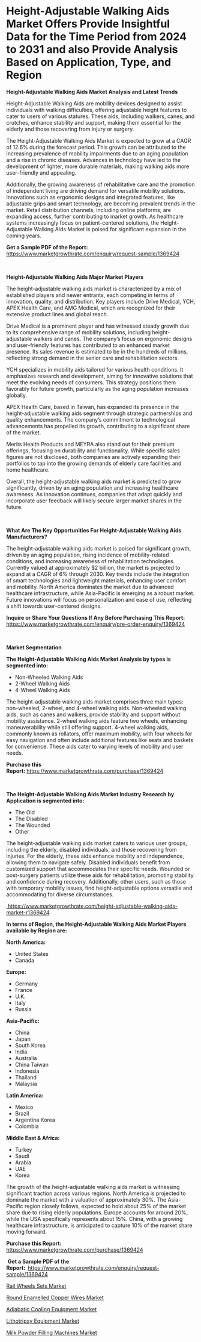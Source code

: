 <p><h1>Height-Adjustable Walking Aids Market Offers Provide Insightful Data for the Time Period from 2024 to 2031 and also Provide Analysis Based on Application, Type, and Region</h1></p><p><strong>Height-Adjustable Walking Aids Market Analysis and Latest Trends</strong></p>
<p><p>Height-Adjustable Walking Aids are mobility devices designed to assist individuals with walking difficulties, offering adjustable height features to cater to users of various statures. These aids, including walkers, canes, and crutches, enhance stability and support, making them essential for the elderly and those recovering from injury or surgery.</p><p>The Height-Adjustable Walking Aids Market is expected to grow at a CAGR of 12.6% during the forecast period. This growth can be attributed to the increasing prevalence of mobility impairments due to an aging population and a rise in chronic diseases. Advances in technology have led to the development of lighter, more durable materials, making walking aids more user-friendly and appealing. </p><p>Additionally, the growing awareness of rehabilitative care and the promotion of independent living are driving demand for versatile mobility solutions. Innovations such as ergonomic designs and integrated features, like adjustable grips and smart technology, are becoming prevalent trends in the market. Retail distribution channels, including online platforms, are expanding access, further contributing to market growth. As healthcare systems increasingly focus on patient-centered solutions, the Height-Adjustable Walking Aids Market is poised for significant expansion in the coming years.</p></p>
<p><strong>Get a Sample PDF of the Report:&nbsp;</strong> <a href="https://www.marketgrowthrate.com/enquiry/request-sample/1369424">https://www.marketgrowthrate.com/enquiry/request-sample/1369424</a></p>
<p>&nbsp;</p>
<p><strong>Height-Adjustable Walking Aids Major Market Players</strong></p>
<p><p>The height-adjustable walking aids market is characterized by a mix of established players and newer entrants, each competing in terms of innovation, quality, and distribution. Key players include Drive Medical, YCH, APEX Health Care, and AMG Medical, which are recognized for their extensive product lines and global reach.</p><p>Drive Medical is a prominent player and has witnessed steady growth due to its comprehensive range of mobility solutions, including height-adjustable walkers and canes. The company’s focus on ergonomic designs and user-friendly features has contributed to an enhanced market presence. Its sales revenue is estimated to be in the hundreds of millions, reflecting strong demand in the senior care and rehabilitation sectors.</p><p>YCH specializes in mobility aids tailored for various health conditions. It emphasizes research and development, aiming for innovative solutions that meet the evolving needs of consumers. This strategy positions them favorably for future growth, particularly as the aging population increases globally.</p><p>APEX Health Care, based in Taiwan, has expanded its presence in the height-adjustable walking aids segment through strategic partnerships and quality enhancements. The company’s commitment to technological advancements has propelled its growth, contributing to a significant share of the market.</p><p>Merits Health Products and MEYRA also stand out for their premium offerings, focusing on durability and functionality. While specific sales figures are not disclosed, both companies are actively expanding their portfolios to tap into the growing demands of elderly care facilities and home healthcare.</p><p>Overall, the height-adjustable walking aids market is predicted to grow significantly, driven by an aging population and increasing healthcare awareness. As innovation continues, companies that adapt quickly and incorporate user feedback will likely secure larger market shares in the future.</p></p>
<p>&nbsp;</p>
<p><strong>What Are The Key Opportunities For Height-Adjustable Walking Aids Manufacturers?</strong></p>
<p><p>The height-adjustable walking aids market is poised for significant growth, driven by an aging population, rising incidence of mobility-related conditions, and increasing awareness of rehabilitation technologies. Currently valued at approximately $2 billion, the market is projected to expand at a CAGR of 6% through 2030. Key trends include the integration of smart technologies and lightweight materials, enhancing user comfort and mobility. North America dominates the market due to advanced healthcare infrastructure, while Asia-Pacific is emerging as a robust market. Future innovations will focus on personalization and ease of use, reflecting a shift towards user-centered designs.</p></p>
<p><strong>Inquire or Share Your Questions If Any Before Purchasing This Report:</strong> <a href="https://www.marketgrowthrate.com/enquiry/pre-order-enquiry/1369424">https://www.marketgrowthrate.com/enquiry/pre-order-enquiry/1369424</a></p>
<p>&nbsp;</p>
<p><strong>Market Segmentation</strong></p>
<p><strong>The Height-Adjustable Walking Aids Market Analysis by types is segmented into:</strong></p>
<p><ul><li>Non-Wheeled Walking Aids</li><li>2-Wheel Walking Aids</li><li>4-Wheel Walking Aids</li></ul></p>
<p><p>The height-adjustable walking aids market comprises three main types: non-wheeled, 2-wheel, and 4-wheel walking aids. Non-wheeled walking aids, such as canes and walkers, provide stability and support without mobility assistance. 2-wheel walking aids feature two wheels, enhancing maneuverability while still offering support. 4-wheel walking aids, commonly known as rollators, offer maximum mobility, with four wheels for easy navigation and often include additional features like seats and baskets for convenience. These aids cater to varying levels of mobility and user needs.</p></p>
<p><strong>Purchase this Report:&nbsp;</strong><a href="https://www.marketgrowthrate.com/purchase/1369424">https://www.marketgrowthrate.com/purchase/1369424</a></p>
<p>&nbsp;</p>
<p><strong>The Height-Adjustable Walking Aids Market Industry Research by Application is segmented into:</strong></p>
<p><ul><li>The Old</li><li>The Disabled</li><li>The Wounded</li><li>Other</li></ul></p>
<p><p>The height-adjustable walking aids market caters to various user groups, including the elderly, disabled individuals, and those recovering from injuries. For the elderly, these aids enhance mobility and independence, allowing them to navigate safely. Disabled individuals benefit from customized support that accommodates their specific needs. Wounded or post-surgery patients utilize these aids for rehabilitation, promoting stability and confidence during recovery. Additionally, other users, such as those with temporary mobility issues, find height-adjustable options versatile and accommodating for diverse circumstances.</p></p>
<p><a href="https://www.marketgrowthrate.com/height-adjustable-walking-aids-market-r1369424">&nbsp;https://www.marketgrowthrate.com/height-adjustable-walking-aids-market-r1369424</a></p>
<p><strong>In terms of Region, the Height-Adjustable Walking Aids Market Players available by Region are:</strong></p>
<p>
    <p> <strong> North America: </strong>
        <ul>
            <li>United States</li>
            <li>Canada</li>
        </ul>
        </p> 
    <p> <strong> Europe: </strong>
        <ul>
            <li>Germany</li>
            <li>France</li>
            <li>U.K.</li>
            <li>Italy</li>
            <li>Russia</li>
        </ul>
        </p> 
    <p> <strong> Asia-Pacific: </strong>
        <ul>
            <li>China</li>
            <li>Japan</li>
            <li>South Korea</li>
            <li>India</li>
            <li>Australia</li>
            <li>China Taiwan</li>
            <li>Indonesia</li>
            <li>Thailand</li>
            <li>Malaysia</li>
        </ul>
        </p> 
    <p> <strong> Latin America: </strong>
        <ul>
            <li>Mexico</li>
            <li>Brazil</li>
            <li>Argentina Korea</li>
            <li>Colombia</li>
        </ul>
        </p> 
    <p> <strong> Middle East & Africa: </strong>
        <ul>
            <li>Turkey</li>
            <li>Saudi</li>
            <li>Arabia</li>
            <li>UAE</li>
            <li>Korea</li>
        </ul>
    </p>
    </p>
<p><p>The growth of the height-adjustable walking aids market is witnessing significant traction across various regions. North America is projected to dominate the market with a valuation of approximately 30%. The Asia-Pacific region closely follows, expected to hold about 25% of the market share due to rising elderly populations. Europe accounts for around 20%, while the USA specifically represents about 15%. China, with a growing healthcare infrastructure, is anticipated to capture 10% of the market share moving forward.</p></p>
<p><strong>Purchase this Report: </strong><a href="https://www.marketgrowthrate.com/purchase/1369424">https://www.marketgrowthrate.com/purchase/1369424</a></p>
<p>&nbsp;<strong>Get a Sample PDF of the Report:&nbsp;&nbsp;</strong><a href="https://www.marketgrowthrate.com/enquiry/request-sample/1369424">https://www.marketgrowthrate.com/enquiry/request-sample/1369424</a></p>
<p><strong></strong></p>
<p><p><a href="https://github.com/AlisaRowe24/Market-Research-Report-List-1/blob/main/rail-wheels-sets-market.md">Rail Wheels Sets Market</a></p><p><a href="https://issuu.com/reportprime-2/docs/round-enamelled-copper-wires-market_4c0cbee4b7ca2f">Round Enamelled Copper Wires Market</a></p><p><a href="https://medium.com/@petbigbeepjn/insights-into-the-adiabatic-cooling-equipment-industry-market-financial-status-market-size-and-1d3a9fffbea7?postPublishedType=repub">Adiabatic Cooling Equipment Market</a></p><p><a href="https://www.linkedin.com/pulse/unveiling-market-trends-global-lithotripsy-equipment-pyfzc">Lithotripsy Equipment Market</a></p><p><a href="https://medium.com/@petbigbeepjn/global-milk-powder-filling-machines-market-by-product-type-by-application-by-region-and-companies-afe1790dc8be">Milk Powder Filling Machines Market</a></p></p>